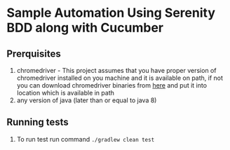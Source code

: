 # Sample Automation Using Serenity BDD along with Cucumber
## Prerquisites
1. chromedriver - This project assumes that you have proper version of chromedriver installed on you machine and it is available on path,
if not you can download chromedriver binaries from [here](https://chromedriver.chromium.org/downloads) and put it into location which is available in path
2. any version of java (later than or equal to java 8)

## Running tests
1. To run test run command ```./gradlew clean test```
